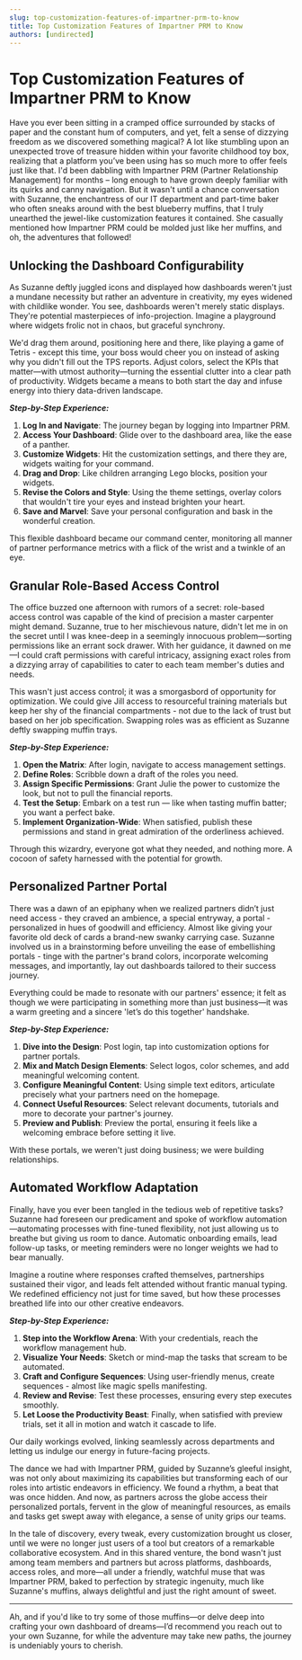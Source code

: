 ```yaml
---
slug: top-customization-features-of-impartner-prm-to-know
title: Top Customization Features of Impartner PRM to Know
authors: [undirected]
---
```



# Top Customization Features of Impartner PRM to Know

Have you ever been sitting in a cramped office surrounded by stacks of paper and the constant hum of computers, and yet, felt a sense of dizzying freedom as we discovered something magical? A lot like stumbling upon an unexpected trove of treasure hidden within your favorite childhood toy box, realizing that a platform you’ve been using has so much more to offer feels just like that. I'd been dabbling with Impartner PRM (Partner Relationship Management) for months – long enough to have grown deeply familiar with its quirks and canny navigation. But it wasn't until a chance conversation with Suzanne, the enchantress of our IT department and part-time baker who often sneaks around with the best blueberry muffins, that I truly unearthed the jewel-like customization features it contained. She casually mentioned how Impartner PRM could be molded just like her muffins, and oh, the adventures that followed!

## Unlocking the Dashboard Configurability

As Suzanne deftly juggled icons and displayed how dashboards weren't just a mundane necessity but rather an adventure in creativity, my eyes widened with childlike wonder. You see, dashboards weren't merely static displays. They're potential masterpieces of info-projection. Imagine a playground where widgets frolic not in chaos, but graceful synchrony.

We'd drag them around, positioning here and there, like playing a game of Tetris - except this time, your boss would cheer you on instead of asking why you didn't fill out the TPS reports. Adjust colors, select the KPIs that matter—with utmost authority—turning the essential clutter into a clear path of productivity. Widgets became a means to both start the day and infuse energy into thiery data-driven landscape. 

_**Step-by-Step Experience:**_
1. **Log In and Navigate**: The journey began by logging into Impartner PRM.
2. **Access Your Dashboard**: Glide over to the dashboard area, like the ease of a panther.
3. **Customize Widgets**: Hit the customization settings, and there they are, widgets waiting for your command.
4. **Drag and Drop**: Like children arranging Lego blocks, position your widgets.
5. **Revise the Colors and Style**: Using the theme settings, overlay colors that wouldn't tire your eyes and instead brighten your heart.
6. **Save and Marvel**: Save your personal configuration and bask in the wonderful creation.

This flexible dashboard became our command center, monitoring all manner of partner performance metrics with a flick of the wrist and a twinkle of an eye.

## Granular Role-Based Access Control

The office buzzed one afternoon with rumors of a secret: role-based access control was capable of the kind of precision a master carpenter might demand. Suzanne, true to her mischievous nature, didn't let me in on the secret until I was knee-deep in a seemingly innocuous problem—sorting permissions like an errant sock drawer. With her guidance, it dawned on me—I could craft permissions with careful intricacy, assigning exact roles from a dizzying array of capabilities to cater to each team member's duties and needs.

This wasn't just access control; it was a smorgasbord of opportunity for optimization. We could give Jill access to resourceful training materials but keep her shy of the financial compartments - not due to the lack of trust but based on her job specification. Swapping roles was as efficient as Suzanne deftly swapping muffin trays. 

_**Step-by-Step Experience:**_
1. **Open the Matrix**: After login, navigate to access management settings.
2. **Define Roles**: Scribble down a draft of the roles you need.
3. **Assign Specific Permissions**: Grant Julie the power to customize the look, but not to pull the financial reports.
4. **Test the Setup**: Embark on a test run — like when tasting muffin batter; you want a perfect bake.
5. **Implement Organization-Wide**: When satisfied, publish these permissions and stand in great admiration of the orderliness achieved.

Through this wizardry, everyone got what they needed, and nothing more. A cocoon of safety harnessed with the potential for growth. 

## Personalized Partner Portal

There was a dawn of an epiphany when we realized partners didn’t just need access - they craved an ambience, a special entryway, a portal - personalized in hues of goodwill and efficiency. Almost like giving your favorite old deck of cards a brand-new swanky carrying case. Suzanne involved us in a brainstorming before unveiling the ease of embellishing portals - tinge with the partner's brand colors, incorporate welcoming messages, and importantly, lay out dashboards tailored to their success journey.

Everything could be made to resonate with our partners' essence; it felt as though we were participating in something more than just business—it was a warm greeting and a sincere 'let’s do this together' handshake.

_**Step-by-Step Experience:**_
1. **Dive into the Design**: Post login, tap into customization options for partner portals.
2. **Mix and Match Design Elements**: Select logos, color schemes, and add meaningful welcoming content.
3. **Configure Meaningful Content**: Using simple text editors, articulate precisely what your partners need on the homepage.
4. **Connect Useful Resources**: Select relevant documents, tutorials and more to decorate your partner's journey.
5. **Preview and Publish**: Preview the portal, ensuring it feels like a welcoming embrace before setting it live.

With these portals, we weren't just doing business; we were building relationships.

## Automated Workflow Adaptation

Finally, have you ever been tangled in the tedious web of repetitive tasks? Suzanne had foreseen our predicament and spoke of workflow automation—automating processes with fine-tuned flexibility, not just allowing us to breathe but giving us room to dance. Automatic onboarding emails, lead follow-up tasks, or meeting reminders were no longer weights we had to bear manually.

Imagine a routine where responses crafted themselves, partnerships sustained their vigor, and leads felt attended without frantic manual typing. We redefined efficiency not just for time saved, but how these processes breathed life into our other creative endeavors.

_**Step-by-Step Experience:**_
1. **Step into the Workflow Arena**: With your credentials, reach the workflow management hub.
2. **Visualize Your Needs**: Sketch or mind-map the tasks that scream to be automated.
3. **Craft and Configure Sequences**: Using user-friendly menus, create sequences - almost like magic spells manifesting.
4. **Review and Revise**: Test these processes, ensuring every step executes smoothly.
5. **Let Loose the Productivity Beast**: Finally, when satisfied with preview trials, set it all in motion and watch it cascade to life.

Our daily workings evolved, linking seamlessly across departments and letting us indulge our energy in future-facing projects.

The dance we had with Impartner PRM, guided by Suzanne’s gleeful insight, was not only about maximizing its capabilities but transforming each of our roles into artistic endeavors in efficiency. We found a rhythm, a beat that was once hidden. And now, as partners across the globe access their personalized portals, fervent in the glow of meaningful resources, as emails and tasks get swept away with elegance, a sense of unity grips our teams.

In the tale of discovery, every tweak, every customization brought us closer, until we were no longer just users of a tool but creators of a remarkable collaborative ecosystem. And in this shared venture, the bond wasn't just among team members and partners but across platforms, dashboards, access roles, and more—all under a friendly, watchful muse that was Impartner PRM, baked to perfection by strategic ingenuity, much like Suzanne's muffins, always delightful and just the right amount of sweet.

---

Ah, and if you'd like to try some of those muffins—or delve deep into crafting your own dashboard of dreams—I’d recommend you reach out to your own Suzanne, for while the adventure may take new paths, the journey is undeniably yours to cherish.